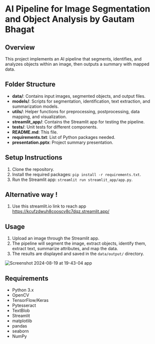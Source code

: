 # AI Pipeline for Image Segmentation and Object Analysis by Gautam Bhagat

## Overview
This project implements an AI pipeline that segments, identifies, and analyzes objects within an image, then outputs a summary with mapped data.

## Folder Structure
- **data/**: Contains input images, segmented objects, and output files.
- **models/**: Scripts for segmentation, identification, text extraction, and summarization models.
- **utils/**: Helper functions for preprocessing, postprocessing, data mapping, and visualization.
- **streamlit_app/**: Contains the Streamlit app for testing the pipeline.
- **tests/**: Unit tests for different components.
- **README.md**: This file.
- **requirements.txt**: List of Python packages needed.
- **presentation.pptx**: Project summary presentation.

## Setup Instructions
1. Clone the repository.
2. Install the required packages: `pip install -r requirements.txt`.
3. Run the Streamlit app: `streamlit run streamlit_app/app.py`.

## Alternative way !
1. Use this streamlit.io link to reach app https://kcufzdwuh8cooscv8c7dqz.streamlit.app/

## Usage
1. Upload an image through the Streamlit app.
2. The pipeline will segment the image, extract objects, identify them, extract text, summarize attributes, and map the data.
3. The results are displayed and saved in the `data/output/` directory.



![Screenshot 2024-08-19 at 19-43-04 app](https://github.com/user-attachments/assets/159f998c-2d2a-4bce-a1cf-090e41a40195)


## Requirements
- Python 3.x
- OpenCV
- TensorFlow/Keras
- Pytesseract
- TextBlob
- Streamlit
- matplotlib
- pandas
- seaborn
- NumPy
